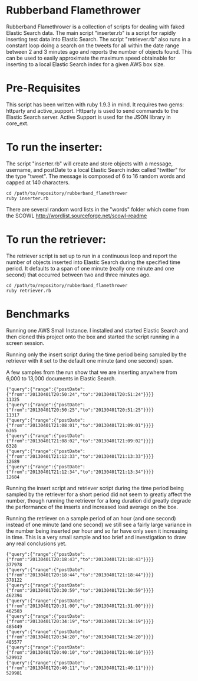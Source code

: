 Rubberband Flamethrower
=======================
Rubberband Flamethrower is a collection of scripts for dealing with faked Elastic Search data. The main script "inserter.rb" is a script for rapidly inserting test data into Elastic Search.  The script "retriever.rb" also runs in a constant loop doing a search on the tweets for all within the date range between 2 and 3 minutes ago and reports the number of objects found.  This can be used to easily approximate the maximum speed obtainable for inserting to a local Elastic Search index for a given AWS box size.

Pre-Requisites
=======================
This script has been written with ruby 1.9.3 in mind. It requires two gems: httparty and active_support. Httparty is used to send commands to the Elastic Search server.  Active Support is used for the JSON library in core_ext.

To run the inserter:
=======================
The script "inserter.rb" will create and store objects with a message, username, and postDate to a local Elastic Search index called "twitter" for the type "tweet". The message is composed of 6 to 16 random words and capped at 140 characters.

	cd /path/to/repository/rubberband_flamethrower
	ruby inserter.rb

There are several random word lists in the "words" folder which come from the SCOWL http://wordlist.sourceforge.net/scowl-readme

To run the retriever:
=======================
The retriever script is set up to run in a continuous loop and report the number of objects inserted into Elastic Search during the specified time period. It defaults to a span of one minute (really one minute and one second) that occurred between two and three minutes ago.

	cd /path/to/repository/rubberband_flamethrower
	ruby retriever.rb

Benchmarks
=======================

Running one AWS Small Instance. I installed and started Elastic Search and then cloned this project onto the box and started the script running in a screen session.

Running only the insert script during the time period being sampled by the retriever with it set to the default one minute (and one second) span.

A few samples from the run show that we are inserting anywhere from 6,000 to 13,000 documents in Elastic Search.

	{"query":{"range":{"postDate":{"from":"20130401T20:50:24","to":"20130401T20:51:24"}}}}
	11325
	{"query":{"range":{"postDate":{"from":"20130401T20:50:25","to":"20130401T20:51:25"}}}}
	11317
	{"query":{"range":{"postDate":{"from":"20130401T21:08:01","to":"20130401T21:09:01"}}}}
	6365
	{"query":{"range":{"postDate":{"from":"20130401T21:08:02","to":"20130401T21:09:02"}}}}
	6328
	{"query":{"range":{"postDate":{"from":"20130401T21:12:33","to":"20130401T21:13:33"}}}}
	12689
	{"query":{"range":{"postDate":{"from":"20130401T21:12:34","to":"20130401T21:13:34"}}}}
	12684

Running the insert script and retriever script during the time period being sampled by the retriever for a short period did not seem to greatly affect the number, though running the retriever for a long duration did greatly degrade the performance of the inserts and increased load average on the box.

Running the retriever on a sample period of an hour (and one second) instead of one minute (and one second) we still see a fairly large variance in the number being inserted per hour and so far have only seen it increasing in time. This is a very small sample and too brief and investigation to draw any real conclusions yet.

	{"query":{"range":{"postDate":{"from":"20130401T20:18:43","to":"20130401T21:18:43"}}}}
	377978
	{"query":{"range":{"postDate":{"from":"20130401T20:18:44","to":"20130401T21:18:44"}}}}
	378122
	{"query":{"range":{"postDate":{"from":"20130401T20:30:59","to":"20130401T21:30:59"}}}}
	462394
	{"query":{"range":{"postDate":{"from":"20130401T20:31:00","to":"20130401T21:31:00"}}}}
	462503
	{"query":{"range":{"postDate":{"from":"20130401T20:34:19","to":"20130401T21:34:19"}}}}
	485449
	{"query":{"range":{"postDate":{"from":"20130401T20:34:20","to":"20130401T21:34:20"}}}}
	485577
	{"query":{"range":{"postDate":{"from":"20130401T20:40:10","to":"20130401T21:40:10"}}}}
	529912
	{"query":{"range":{"postDate":{"from":"20130401T20:40:11","to":"20130401T21:40:11"}}}}
	529981


